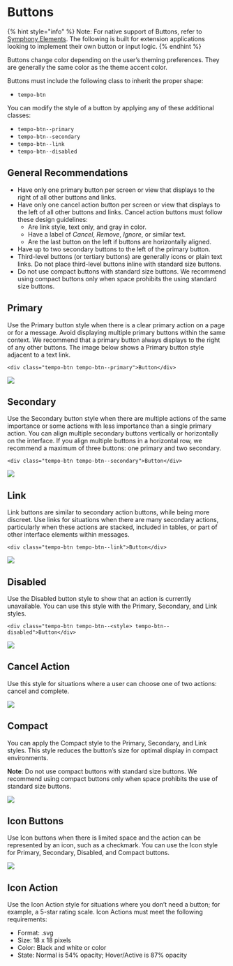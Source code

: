 # Buttons

{% hint style="info" %}
Note: For native support of Buttons, refer to [Symphony Elements](../../../building-bots-on-symphony/messages/overview-of-messageml/symphony-elements-1/). The following is built for extension applications looking to implement their own button or input logic.
{% endhint %}

Buttons change color depending on the user’s theming preferences. They are generally the same color as the theme accent color.

Buttons must include the following class to inherit the proper shape:

* `tempo-btn`

You can modify the style of a button by applying any of these additional classes:

* `tempo-btn--primary`
* `tempo-btn--secondary`
* `tempo-btn--link`
* `tempo-btn--disabled`

## General Recommendations

* Have only one primary button per screen or view that displays to the right of all other buttons and links.
* Have only one cancel action button per screen or view that displays to the left of all other buttons and links. Cancel action buttons must follow these design guidelines:
  * Are link style, text only, and gray in color.
  * Have a label of _Cancel_, _Remove_, _Ignore_, or similar text.
  * Are the last button on the left if buttons are horizontally aligned.
* Have up to two secondary buttons to the left of the primary button.
* Third-level buttons (or tertiary buttons) are generally icons or plain text links. Do not place third-level buttons inline with standard size buttons.
* Do not use compact buttons with standard size buttons. We recommend using compact buttons only when space prohibits the using standard size buttons.

## Primary

Use the Primary button style when there is a clear primary action on a page or for a message. Avoid displaying multiple primary buttons within the same context. We recommend that a primary button always displays to the right of any other buttons. The image below shows a Primary button style adjacent to a text link.

```markup
<div class="tempo-btn tempo-btn--primary">Button</div>
```

![](<../../../.gitbook/assets/abc3381-cancel\_action\_and\_button (1) (1) (1) (1).png>)

## Secondary

Use the Secondary button style when there are multiple actions of the same importance or some actions with less importance than a single primary action. You can align multiple secondary buttons vertically or horizontally on the interface. If you align multiple buttons in a horizontal row, we recommend a maximum of three buttons: one primary and two secondary.

```markup
<div class="tempo-btn tempo-btn--secondary">Button</div>
```

![](../../../.gitbook/assets/0f5d22d-secondary\_action.png)

## Link

Link buttons are similar to secondary action buttons, while being more discreet. Use links for situations when there are many secondary actions, particularly when these actions are stacked, included in tables, or part of other interface elements within messages.

```markup
<div class="tempo-btn tempo-btn--link">Button</div>
```

![](../../../.gitbook/assets/10408a7-link\_buttons.png)

## Disabled

Use the Disabled button style to show that an action is currently unavailable. You can use this style with the Primary, Secondary, and Link styles.

```markup
<div class="tempo-btn tempo-btn--<style> tempo-btn--disabled">Button</div>
```

![](../../../.gitbook/assets/2f07af7-disabled\_buttons.png)

## Cancel Action

Use this style for situations where a user can choose one of two actions: cancel and complete.

![](<../../../.gitbook/assets/abc3381-cancel\_action\_and\_button (1) (1) (1).png>)

## Compact

You can apply the Compact style to the Primary, Secondary, and Link styles. This style reduces the button’s size for optimal display in compact environments.

**Note**: Do not use compact buttons with standard size buttons. We recommend using compact buttons only when space prohibits the use of standard size buttons.

![](../../../.gitbook/assets/18e0859-compact\_buttons.png)

## Icon Buttons

Use Icon buttons when there is limited space and the action can be represented by an icon, such as a checkmark. You can use the Icon style for Primary, Secondary, Disabled, and Compact buttons.

![](../../../.gitbook/assets/78c09c1-icon\_buttons.png)

## Icon Action

Use the Icon Action style for situations where you don’t need a button; for example, a 5-star rating scale. Icon Actions must meet the following requirements:

* Format: .svg
* Size: 18 x 18 pixels
* Color: Black and white or color
* State: Normal is 54% opacity; Hover/Active is 87% opacity
